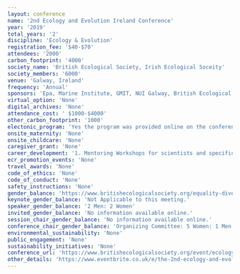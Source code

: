 ```yaml
---
layout: conference 
name: '2nd Ecology and Evolution Ireland Conference'
year: '2019'
total_years: '2'
discipline: 'Ecology & Evolution'
registration_fee: '$40-$70'
attendees: '2000'
carbon_footprint: '4000'
society_name: 'British Ecological Society, Irish Ecological Soceity'
society_members: '6000'
venue: 'Galway, Ireland'
frequency: 'Annual'
sponsors: 'Epa, Marine Institute, GMIT, NUI Galway, British Ecological Society'
virtual_option: 'None'
digital_archives: 'None'
attendance_cost: ' $1000-$4000'
other_carbon_footprint: '1000'
electonic_program: 'Yes the program was provided online on the conference website.'
onsite_maternity: 'None'
onsite_childcare: 'None'
caregiver_grant: 'None'
career_development: '1. Mentoring Workshops for scientists and specifically for young ecologists: DONUT with a DOCTOR! Mentoring program. 2. https://www.britishecologicalsociety.org/learning-and-resources/career-development/mentoring-opportunities/.   3. ECOLOGY WORKSHOPS - Translating Ecology into Policy and Action Speakers from NGOs, government, consultancies and academics will provide a broad range of perspectives for translating ecological science into policies and actions that have an impact on environmental management. 4. Careers in Ecology: Join our expert consultants, academics and government and NGO staff to discuss how to orient your career goals, highlight your transferrable skills and apply your ecological powers in a broad range of industries. The Ecology Workshops are part of the main conference program, included with full and student registration.'
ecr_promotion_events: 'None'
travel_awards: 'None'
code_of_ethics: 'None'
code_of_conduct: 'None'
safety_instructions: 'None'
gender_balance: 'https://www.britishecologicalsociety.org/equality-diversity/'
keynote_gender_balance: 'Not Applicable to this meeting.'
speaker_gender_balance: '2 Men: 2 Women'
invited_gender_balance: 'No information available online.'
session_chair_gender_balance: 'No information available online.'
conference_chair_gender_balance: 'Organizing Committee: 5 Women: 1 Men'
environmental_sustainability: 'None'
public_engagement: 'None'
sustainability_initiatives: 'None'
conference_url: 'https://www.britishecologicalsociety.org/event/ecology-evolution-ireland/'
other_details: 'https://www.eventbrite.co.uk/e/the-2nd-ecology-and-evolution-conference-ireland-2019-tickets-47307446847#'
---
```

